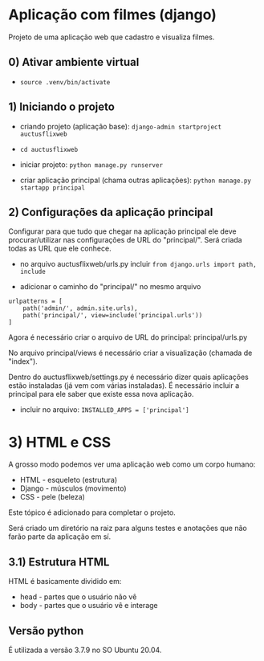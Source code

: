 # Aplicação com filmes (django)

Projeto de uma aplicação web que cadastro e visualiza filmes.

## 0) Ativar ambiente virtual

* ```source .venv/bin/activate```

## 1) Iniciando o projeto

* criando projeto (aplicação base): ```django-admin startproject auctusflixweb```

* ```cd auctusflixweb```

* iniciar projeto: ```python manage.py runserver```

* criar aplicação principal (chama outras aplicações): ```python manage.py startapp principal```


## 2) Configurações da aplicação principal

Configurar para que tudo que chegar na aplicação principal ele deve procurar/utilizar nas configurações de URL do "principal/". Será criada todas as URL que ele conhece.

*  no arquivo auctusflixweb/urls.py incluir ```from django.urls import path, include```

* adicionar o caminho do "principal/" no mesmo arquivo

```
urlpatterns = [
    path('admin/', admin.site.urls),
    path('principal/', view=include('principal.urls'))
]
```

Agora é necessário criar o arquivo de URL do principal: principal/urls.py

No arquivo principal/views é necessário criar a visualização (chamada de "index").

Dentro do auctusflixweb/settings.py é necessário dizer quais aplicações estão instaladas (já vem com várias instaladas). É necessário incluir a principal para ele saber que existe essa nova aplicação.

* incluir no arquivo: ```INSTALLED_APPS = ['principal']```


# 3) HTML e CSS

A grosso modo podemos ver uma aplicação web como um corpo humano:

* HTML - esqueleto (estrutura)
* Django - músculos (movimento)
* CSS - pele (beleza)

Este tópico é adicionado para completar o projeto.

Será criado um diretório na raiz para alguns testes e anotações que não farão parte da aplicação em sí.

## 3.1) Estrutura HTML

HTML é basicamente dividido em:

* head - partes que o usuário não vê
* body - partes que o usuário vê e interage

## Versão python

É utilizada a versão 3.7.9 no SO Ubuntu 20.04.
